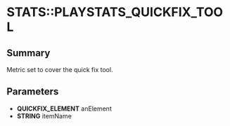 # STATS::PLAYSTATS_QUICKFIX_TOOL

## Summary
Metric set to cover the quick fix tool.

## Parameters
* **QUICKFIX_ELEMENT** anElement
* **STRING** itemName